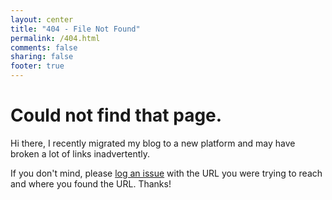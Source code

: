 ```yaml
---
layout: center
title: "404 - File Not Found"
permalink: /404.html
comments: false
sharing: false
footer: true
---
```


<h1>Could not find that page.</h1>
<p>
	Hi there, I recently migrated my blog to a new platform and may have broken a lot of links inadvertently.
</p>
<p>
	If you don't mind, please <a href="'{{ site.repo_url }}/issues/new">log an issue</a> with the URL you were trying to reach and where you found the URL. Thanks!
</p>

<!--
    <div class="mt3">
      <a href="{{ site.baseurl }}/" class="button button-blue button-big">Home</a>
      <a href="{{ site.baseurl }}/contact/" class="button button-blue button-big">Contact</a>
    </div>
 -->
